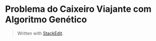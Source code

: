 # Problema do Caixeiro Viajante com  Algoritmo Genético



> Written with [StackEdit](https://stackedit.io/).
<!--stackedit_data:
eyJoaXN0b3J5IjpbMzQwMjA1NzAzLDczMDk5ODExNl19
-->